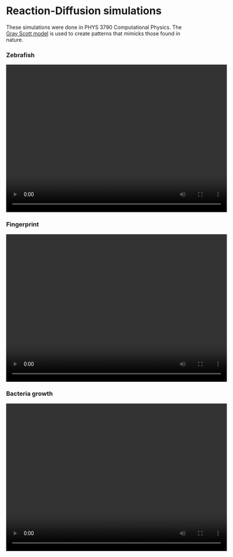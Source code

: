 # Reaction-Diffusion simulations

These simulations were done in PHYS 3790 Computational Physics.
The [Gray Scott model](https://groups.csail.mit.edu/mac/projects/amorphous/GrayScott/) is used to create patterns that mimicks those found in nature.

### Zebrafish
<video height="400" width="600" controls autoplay loop>
  <source src="/zebrafish.mp4" type="video/mp4">
</video>

### Fingerprint
<video height="400" width="600" controls autoplay loop>
  <source src="/fingerprint.mp4" type="video/mp4">
</video>

### Bacteria growth
<video height="400" width="600" controls autoplay loop>
  <source src="/bacteria1.mp4" type="video/mp4">
</video>
